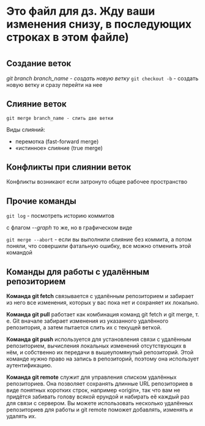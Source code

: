 # Это файл для дз. Жду ваши изменения снизу, в последующих строках в этом файле)
#

## Создание веток

*git branch branch_name - создать новую ветку*
`git checkout -b` - создать новую ветку и сразу перейти на нее

## Слияние веток

`git merge branch_name - слить две ветки`


Виды слияний:

- перемотка (fast-forward merge)
- «истинное» слияние (true merge)

## Конфликты при слиянии веток

Конфликты возникают если затронуто общее рабочее пространство

## Прочие команды

`git log` - посмотреть историю коммитов


с флагом *--graph* то же, но в графическом виде


`git merge --abort` - если вы выполнили слияние без коммита, а потом поняли, что совершили фатальную ошибку, все можно отменить этой командой

## Команды для работы с удалённым репозиторием


**Команда git fetch** связывается с удалённым репозиторием и забирает из него все изменения, которых у вас пока нет и сохраняет их локально.

**Команда git pull** работает как комбинация команд git fetch и git merge, т. е. Git вначале забирает изменения из указанного удалённого репозитория, а затем пытается слить их с текущей веткой.


**Команда git push** используется для установления связи с удалённым репозиторием, вычисления локальных изменений отсутствующих в нём, и собственно их передачи в вышеупомянутый репозиторий. Этой команде нужно право на запись в репозиторий, поэтому она использует аутентификацию.


**Команда git remote** служит для управления списком удалённых репозиториев. Она позволяет сохранять длинные URL репозиториев в виде понятных коротких строк, например «origin», так что вам не придётся забивать голову всякой ерундой и набирать её каждый раз для связи с сервером. Вы можете использовать несколько удалённых репозиториев для работы и git remote поможет добавлять, изменять и удалять их.
